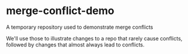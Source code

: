 # merge-conflict-demo
A temporary repository used to demonstrate merge conflicts

We'll use those to illustrate changes to a repo that rarely cause conflicts, 
followed by changes that almost always lead to conflicts.
